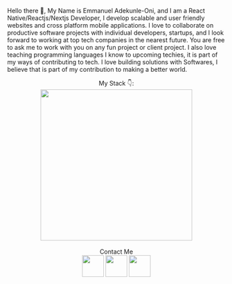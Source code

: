 Hello there 👋, My Name is Emmanuel Adekunle-Oni, and I am a React Native/Reactjs/Nextjs Developer, I develop scalable and user friendly websites and cross platform mobile applications. I love to collaborate on productive software projects with individual developers, startups, and I look forward to working at top tech companies in the nearest future. You are free to ask me to work with you on any fun project or client project. I also love teaching programming languages I know to upcoming techies, it is part of my ways of contributing to tech. I love building solutions with Softwares, I believe that is part of my contribution to making a better world.

<div align="center">
  My Stack 👇: <br/> <img width="350" src="https://skillicons.dev/icons?i=react,next,html,css,javascript,typescript,tailwind,vercel,github,vscode"/>
</div>
<br/>
<div align="center">
Contact Me <br/>
<a href="mailto:emmanueloni45@gmail.com"><img width="50" src="https://skillicons.dev/icons?i=gmail"></a> 
<a href="https://twitter.com/dev_emmy_99"><img width="50" src="https://skillicons.dev/icons?i=twitter"></a>
<a href="https://linkedin.com/in/emmanueloni"><img width="50" src="https://skillicons.dev/icons?i=linkedin"></a>
</div>
